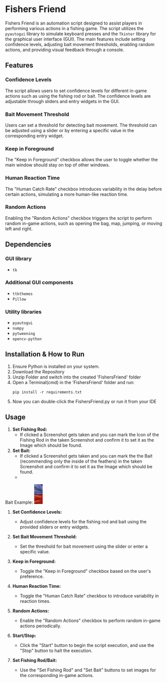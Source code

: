 # Fishers Friend

Fishers Friend is an automation script designed to assist players in performing various actions in a fishing game. The script utilizes the `pyautogui` library to simulate keyboard presses and the `Tkinter` library for the graphical user interface (GUI). The main features include setting confidence levels, adjusting bait movement thresholds, enabling random actions, and providing visual feedback through a console.

## Features

### Confidence Levels
The script allows users to set confidence levels for different in-game actions such as using the fishing rod or bait. The confidence levels are adjustable through sliders and entry widgets in the GUI.

### Bait Movement Threshold
Users can set a threshold for detecting bait movement. The threshold can be adjusted using a slider or by entering a specific value in the corresponding entry widget.

### Keep in Foreground
The "Keep in Foreground" checkbox allows the user to toggle whether the main window should stay on top of other windows.

### Human Reaction Time
The "Human Catch Rate" checkbox introduces variability in the delay before certain actions, simulating a more human-like reaction time.

### Random Actions
Enabling the "Random Actions" checkbox triggers the script to perform random in-game actions, such as opening the bag, map, jumping, or moving left and right.


## Dependencies
### GUI library
- `tk`
### Additional GUI components
- `ttkthemes`
- `Pillow`
### Utility libraries
- `pyautogui`
- `numpy`
- `pytweening`
- `opencv-python`

## Installation & How to Run

1. Ensure Python is installed on your system.
2. Download the Repository
3. Unzip Folder and switch into the created 'FishersFriend' folder
4. Open a Terminal(cmd) in the 'FishersFriend' folder and run:
   ```
   pip install -r requirements.txt
   ```
5. Now you can double-click the FishersFriend.py or run it from your IDE


## Usage
1. **Set Fishing Rod:**
   - If clicked a Screenshot gets taken and you can mark the Icon of the Fishing Rod in the taken Screenshot and confirm it to set it as the Image which should be found.
2. **Set Bait:**
   - If clicked a Screenshot gets taken and you can mark the the Bait (recommending only the inside of the feathers) in the taken Screenshot and confirm it to set it as the Image which should be found.
   - 
Bait Example:
![Bait Example](images/bait_example.PNG)

1. **Set Confidence Levels:**
   - Adjust confidence levels for the fishing rod and bait using the provided sliders or entry widgets.

2. **Set Bait Movement Threshold:**
   - Set the threshold for bait movement using the slider or enter a specific value.

3. **Keep in Foreground:**
   - Toggle the "Keep in Foreground" checkbox based on the user's preference.

4. **Human Reaction Time:**
   - Toggle the "Human Catch Rate" checkbox to introduce variability in reaction times.

5. **Random Actions:**
   - Enable the "Random Actions" checkbox to perform random in-game actions periodically.

6. **Start/Stop:**
   - Click the "Start" button to begin the script execution, and use the "Stop" button to halt the execution.

7. **Set Fishing Rod/Bait:**
   - Use the "Set Fishing Rod" and "Set Bait" buttons to set images for the corresponding in-game actions.




